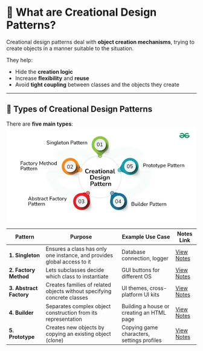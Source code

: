 # 🧱 What are Creational Design Patterns?

Creational design patterns deal with **object creation mechanisms**, trying to create objects in a manner suitable to the situation.

They help:

- Hide the **creation logic**
- Increase **flexibility** and **reuse**
- Avoid **tight coupling** between classes and the objects they create

---

## 🧩 Types of Creational Design Patterns

There are **five main types**:  
![Creational Design Patterns](Images/Creational_Design_Patterns.webp)  

| Pattern              | Purpose                                                                 | Example Use Case                          | Notes Link                                |
|----------------------|-------------------------------------------------------------------------|--------------------------------------------|--------------------------------------------|
| **1. Singleton**      | Ensures a class has only one instance, and provides global access to it | Database connection, logger                | [View Notes](Singleton_Design_pattern.md)  |
| **2. Factory Method** | Lets subclasses decide which class to instantiate                       | GUI buttons for different OS               | [View Notes](Factory_Method_&_Abstract_Factory.md) |
| **3. Abstract Factory** | Creates families of related objects without specifying concrete classes | UI themes, cross-platform UI kits          | [View Notes](Factory_Method_&_Abstract_Factory.md) |
| **4. Builder**         | Separates complex object construction from its representation           | Building a house or creating an HTML page  | [View Notes](Builder_Design_pattern.md)    |
| **5. Prototype**       | Creates new objects by copying an existing object (clone)               | Copying game characters, settings profiles | [View Notes](Prototype_Design_pattern.md)  |

